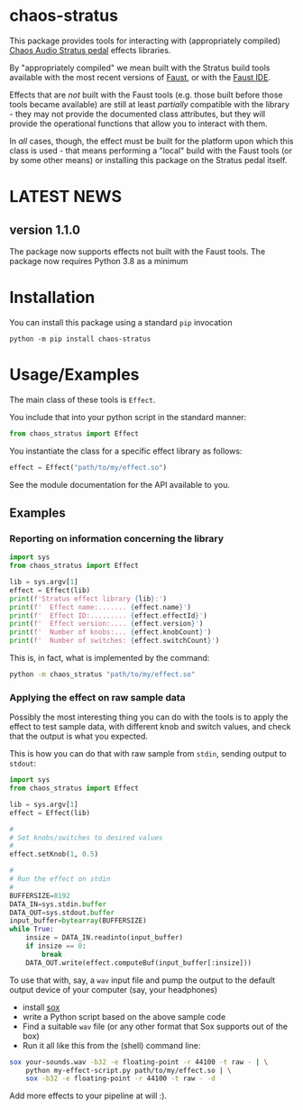 
# chaos-stratus

This package provides tools for interacting with (appropriately compiled) [Chaos Audio Stratus pedal](https://chaosaudio.com/) effects libraries. 

By "appropriately compiled" we mean built with the Stratus build tools available with the most recent versions of [Faust](https://faust.grame.fr/), 
or with the [Faust IDE](https://faustide.grame.fr/).

Effects that are _not_ built with the Faust tools (e.g. those built before those tools became available) are still at least _partially_ compatible
with the library - they may not provide the documented class attributes, but they will provide the operational functions that allow you
to interact with them.

In _all_ cases, though, the effect must be built for the platform upon which this class is used - that means performing a "local" build with the
Faust tools (or by some other means) or installing this package on the Stratus pedal itself.

# LATEST NEWS
## version 1.1.0
The package now supports effects not built with the Faust tools.
The package now requires Python 3.8 as a minimum

# Installation

You can install this package using a standard `pip` invocation


```
python -m pip install chaos-stratus
```
# Usage/Examples

The main class of these tools is `Effect`.

You include that into your python script in the standard manner:

```python
from chaos_stratus import Effect
```

You instantiate the class for a specific effect library as follows:

```python
effect = Effect("path/to/my/effect.so")
```

See the module documentation for the API available to you.

## Examples

### Reporting on information concerning the library

```python
import sys
from chaos_stratus import Effect

lib = sys.argv[1]
effect = Effect(lib)
print(f'Stratus effect library {lib}:')
print(f'  Effect name:....... {effect.name}')
print(f'  Effect ID:......... {effect.effectId}')
print(f'  Effect version:.... {effect.version}')
print(f'  Number of knobs:... {effect.knobCount}')
print(f'  Number of switches: {effect.switchCount}')

```

This is, in fact, what is implemented by the command:

```sh
python -m chaos_stratus "path/to/my/effect.so"
```

### Applying the effect on raw sample data

Possibly the most interesting thing you can do with the tools is to apply the
effect to test sample data, with different knob and switch values, and check that
the output is what you expected.

This is how you can do that with raw sample from `stdin`, sending output to `stdout`:

```python
import sys
from chaos_stratus import Effect

lib = sys.argv[1]
effect = Effect(lib)

#
# Set knobs/switches to desired values
#
effect.setKnob(1, 0.5)

#
# Run the effect on stdin
#
BUFFERSIZE=8192
DATA_IN=sys.stdin.buffer
DATA_OUT=sys.stdout.buffer
input_buffer=bytearray(BUFFERSIZE)
while True:
    insize = DATA_IN.readinto(input_buffer)
    if insize == 0:
        break
    DATA_OUT.write(effect.computeBuf(input_buffer[:insize]))
```

To use that with, say, a `wav` input file and pump the output to the default output device of your computer (say, your headphones)

* install [sox](https://sourceforge.net/projects/sox/)
* write a Python script based on the above sample code
* Find a suitable `wav` file (or any other format that Sox supports out of the box)
* Run it all like this from the (shell) command line:

```sh
sox your-sounds.wav -b32 -e floating-point -r 44100 -t raw - | \
    python my-effect-script.py path/to/my/effect.so | \
    sox -b32 -e floating-point -r 44100 -t raw - -d
```

Add more effects to your pipeline at will :).

